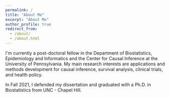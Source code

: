 ```yaml
---
permalink: /
title: "About Me"
excerpt: "About Me"
author_profile: true
redirect_from: 
  - /about/
  - /about.html
---
```


I'm currently a post-doctoral fellow in the Department of Biostatistics, Epidemiology and Informatics and the Center for Causal Inference at the University of Pennsylvania. My main research interests are applications and methods development for causal inference, survival analysis, clinical trials, and health policy.

In Fall 2021, I defended my dissertation and graduated with a Ph.D. in Biostatistics from UNC - Chapel Hill.
